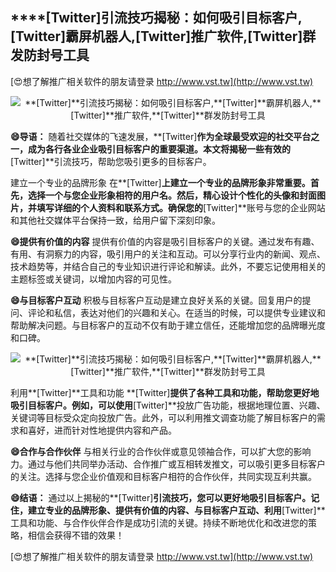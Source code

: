 ## ****[Twitter]**引流技巧揭秘：如何吸引目标客户,**[Twitter]**霸屏机器人,**[Twitter]**推广软件,**[Twitter]**群发防封号工具**

[😍想了解推广相关软件的朋友请登录 http://www.vst.tw](http://www.vst.tw)

 <center><img src="https://vst.tw/MP4/tuiguang/png/4.png" alt="**[Twitter]**引流技巧揭秘：如何吸引目标客户,**[Twitter]**霸屏机器人,**[Twitter]**推广软件,**[Twitter]**群发防封号工具"></center>

**😄导语：**
随着社交媒体的飞速发展，**[Twitter]**作为全球最受欢迎的社交平台之一，成为各行各业企业吸引目标客户的重要渠道。本文将揭秘一些有效的**[Twitter]**引流技巧，帮助您吸引更多的目标客户。

建立一个专业的品牌形象
在**[Twitter]**上建立一个专业的品牌形象非常重要。首先，选择一个与您企业形象相符的用户名。然后，精心设计个性化的头像和封面图片，并填写详细的个人资料和联系方式。确保您的**[Twitter]**账号与您的企业网站和其他社交媒体平台保持一致，给用户留下深刻印象。

**😄提供有价值的内容**
提供有价值的内容是吸引目标客户的关键。通过发布有趣、有用、有洞察力的内容，吸引用户的关注和互动。可以分享行业内的新闻、观点、技术趋势等，并结合自己的专业知识进行评论和解读。此外，不要忘记使用相关的主题标签或关键词，以增加内容的可见性。

**😄与目标客户互动**
积极与目标客户互动是建立良好关系的关键。回复用户的提问、评论和私信，表达对他们的兴趣和关心。在适当的时候，可以提供专业建议和帮助解决问题。与目标客户的互动不仅有助于建立信任，还能增加您的品牌曝光度和口碑。

 <center><img src="https://vst.tw/MP4/tuiguang/png/6.png" alt="**[Twitter]**引流技巧揭秘：如何吸引目标客户,**[Twitter]**霸屏机器人,**[Twitter]**推广软件,**[Twitter]**群发防封号工具"></center>

利用**[Twitter]**工具和功能
**[Twitter]**提供了各种工具和功能，帮助您更好地吸引目标客户。例如，可以使用**[Twitter]**投放广告功能，根据地理位置、兴趣、关键词等目标受众定向投放广告。此外，可以利用推文调查功能了解目标客户的需求和喜好，进而针对性地提供内容和产品。

**😄合作与合作伙伴**
与相关行业的合作伙伴或意见领袖合作，可以扩大您的影响力。通过与他们共同举办活动、合作推广或互相转发推文，可以吸引更多目标客户的关注。选择与您企业价值观和目标客户相符的合作伙伴，共同实现互利共赢。

**😄结语：**
通过以上揭秘的**[Twitter]**引流技巧，您可以更好地吸引目标客户。记住，建立专业的品牌形象、提供有价值的内容、与目标客户互动、利用**[Twitter]**工具和功能、与合作伙伴合作是成功引流的关键。持续不断地优化和改进您的策略，相信会获得不错的效果！

[😍想了解推广相关软件的朋友请登录 http://www.vst.tw](http://www.vst.tw)



